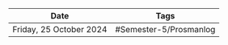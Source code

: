 | Date     | Tags         |
| -------- | ------------ |
| Friday, 25 October 2024 | #Semester-5/Prosmanlog |

